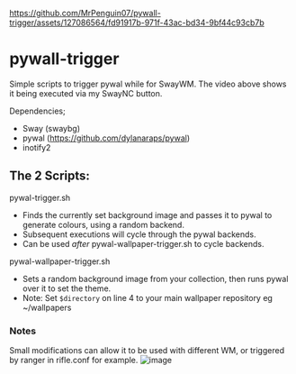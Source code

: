 

https://github.com/MrPenguin07/pywall-trigger/assets/127086564/fd91917b-971f-43ac-bd34-9bf44c93cb7b



# pywall-trigger
Simple scripts to trigger pywal while for SwayWM.
The video above shows it being executed via my SwayNC button.

Dependencies;
- Sway (swaybg)
- pywal (https://github.com/dylanaraps/pywal)
- inotify2

## The 2 Scripts:
pywal-trigger.sh
- Finds the currently set background image and passes it to pywal to generate colours, using a random backend.
- Subsequent executions will cycle through the pywal backends.
- Can be used _after_ pywal-wallpaper-trigger.sh to cycle backends.

pywal-wallpaper-trigger.sh
- Sets a random background image from your collection, then runs pywal over it to set the theme.
- Note: Set `$directory` on line 4 to your main wallpaper repository eg ~/wallpapers

### Notes
Small modifications can allow it to be used with different WM, or triggered by ranger in rifle.conf for example.
![image](https://github.com/MrPenguin07/pywall-trigger/assets/127086564/36aeebba-e6ea-4d10-93ae-1932b603b7af)

